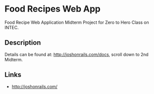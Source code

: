 Food Recipes Web App
=====================

Food Recipe Web Application Midterm Project for Zero to Hero Class on INTEC.

Description
---------

Details can be found at: http://joshonrails.com/docs, scroll down to 2nd Midterm.


Links
---------

- http://joshonrails.com/
